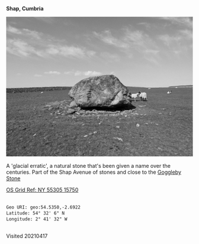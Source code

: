 **Shap, Cumbria**

![thunder_stone_1](images/thunder_stone_1.jpeg)

A 'glacial erratic', a natural stone that's been given a name over the centuries. Part of the Shap Avenue of stones and close to the [Goggleby Stone](https://maenhir.neocities.org/cumbria/gogglebystone)

[OS Grid Ref: NY 55305 15750](https://osmaps.ordnancesurvey.co.uk/54.53504,-2.69224,17/pin)

```

Geo URI: geo:54.5350,-2.6922
Latitude: 54° 32' 6" N 
Longitude: 2° 41' 32" W
    
```

Visited 20210417